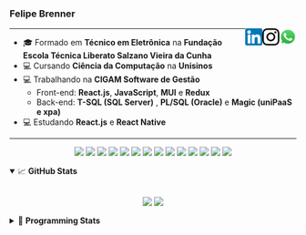 <h3>Felipe Brenner</h3>

<a href="https://api.whatsapp.com/send?phone=5551995585968" target="_blank" rel="nofollow"><img align="right" width="30rem" src="./assets/whatsapp.png" alt="Whatsapp: +55 51995585968"/></a>
<a href="https://www.instagram.com/felipeobrenner/" target="_blank" rel="nofollow"><img align="right" width="30rem" src="./assets/instagram.png" alt="Instagram: @felipeobrenner"/></a>
<a href="https://www.linkedin.com/in/felipe-de-oliveira-brenner/" target="_blank" rel="nofollow"><img align="right" width="30rem" src="./assets/linkedin.png" alt="LinkedIn: @felipe-de-oliveira-brenner"/></a>

---

- 🎓 Formado em **Técnico em Eletrônica** na **Fundação Escola Técnica Liberato Salzano Vieira da Cunha**
- 💻 Cursando **Ciência da Computação** na **Unisinos**
- 💻 Trabalhando na **CIGAM Software de Gestão**
  - Front-end: **React.js**, **JavaScript**, **MUI** e **Redux**
  - Back-end: **T-SQL (SQL Server)** , **PL/SQL (Oracle)** e **Magic (uniPaaS e xpa)**
- 💻 Estudando **React.js** e **React Native**

---

<p align='center'>
  <img width="35rem" src="https://cdn.jsdelivr.net/gh/devicons/devicon/icons/react/react-original.svg" />
  <img width="35rem" src="https://cdn.jsdelivr.net/gh/devicons/devicon/icons/javascript/javascript-plain.svg" />
  <img width="35rem" src="https://cdn.jsdelivr.net/gh/devicons/devicon/icons/typescript/typescript-plain.svg" />
  <img width="35rem" src="https://cdn.jsdelivr.net/gh/devicons/devicon/icons/materialui/materialui-plain.svg" />
  <img width="35rem" src="https://cdn.jsdelivr.net/gh/devicons/devicon/icons/redux/redux-original.svg" />
  <img width="35rem" src="https://cdn.jsdelivr.net/gh/devicons/devicon/icons/css3/css3-plain.svg" />
  <img width="35rem" src="https://cdn.jsdelivr.net/gh/devicons/devicon/icons/html5/html5-plain.svg" />
  <img width="35rem" src="https://cdn.jsdelivr.net/gh/devicons/devicon/icons/vscode/vscode-original.svg" />
  <img width="35rem" src="https://cdn.jsdelivr.net/gh/devicons/devicon/icons/git/git-original.svg" />
  <img width="35rem" src="https://cdn.jsdelivr.net/gh/devicons/devicon/icons/yarn/yarn-original.svg" />
  <img width="35rem" src="https://cdn.jsdelivr.net/gh/devicons/devicon/icons/npm/npm-original-wordmark.svg" />
  <img width="35rem" src="https://cdn.jsdelivr.net/gh/devicons/devicon/icons/microsoftsqlserver/microsoftsqlserver-plain.svg" />
  <img width="35rem" src="https://cdn.jsdelivr.net/gh/devicons/devicon/icons/oracle/oracle-original.svg" />
  <img width="35rem" src="https://cdn.jsdelivr.net/gh/devicons/devicon/icons/ubuntu/ubuntu-plain.svg" />
</p>

<details open>
  <summary>📈 <b>GitHub Stats</b></summary>
  <br>
  <p align="center">
  <img src="https://github-readme-stats.vercel.app/api?username=felipebrenner&show_icons=true&theme=dark"/>
  <img src="https://github-readme-stats.vercel.app/api/top-langs/?username=felipebrenner&layout=compact&theme=dark">
  </p>

</details>

<details>
  <summary>🤖 <b>Programming Stats</b></summary>
  <br/>

  <!--START_SECTION:waka-->
**🐱 My GitHub Data** 

> 🏆 529 Contributions in the Year 2021
 > 
> 📦 130.2 kB Used in GitHub's Storage 
 > 
> 🚫 Not Opted to Hire
 > 
> 📜 22 Public Repositories 
 > 
> 🔑 0 Private Repositories  
 > 
**I'm a Night 🦉** 

```text
🌞 Morning    43 commits     ██░░░░░░░░░░░░░░░░░░░░░░░   8.41% 
🌆 Daytime    128 commits    ██████░░░░░░░░░░░░░░░░░░░   25.05% 
🌃 Evening    317 commits    ███████████████░░░░░░░░░░   62.04% 
🌙 Night      23 commits     █░░░░░░░░░░░░░░░░░░░░░░░░   4.5%

```
📅 **I'm Most Productive on Sunday** 

```text
Monday       78 commits     ███░░░░░░░░░░░░░░░░░░░░░░   15.26% 
Tuesday      113 commits    █████░░░░░░░░░░░░░░░░░░░░   22.11% 
Wednesday    55 commits     ██░░░░░░░░░░░░░░░░░░░░░░░   10.76% 
Thursday     52 commits     ██░░░░░░░░░░░░░░░░░░░░░░░   10.18% 
Friday       27 commits     █░░░░░░░░░░░░░░░░░░░░░░░░   5.28% 
Saturday     65 commits     ███░░░░░░░░░░░░░░░░░░░░░░   12.72% 
Sunday       121 commits    ██████░░░░░░░░░░░░░░░░░░░   23.68%

```


📊 **This Week I Spent My Time On** 

```text
💬 Programming Languages: 
JSX                      15 hrs 35 mins      ██████████░░░░░░░░░░░░░░░   41.46% 
TypeScript               12 hrs 40 mins      ████████░░░░░░░░░░░░░░░░░   33.68% 
Markdown                 3 hrs 55 mins       ██░░░░░░░░░░░░░░░░░░░░░░░   10.43% 
JavaScript               3 hrs 27 mins       ██░░░░░░░░░░░░░░░░░░░░░░░   9.18% 
JSON                     1 hr 49 mins        █░░░░░░░░░░░░░░░░░░░░░░░░   4.84%

🔥 Editors: 
VS Code                  37 hrs 36 mins      █████████████████████████   100.0%

🐱‍💻 Projects: 
www_CGFrontEnd           17 hrs 39 mins      ███████████░░░░░░░░░░░░░░   46.97% 
ignite-react-native      16 hrs 47 mins      ███████████░░░░░░░░░░░░░░   44.67% 
felipebrenner            1 hr 45 mins        █░░░░░░░░░░░░░░░░░░░░░░░░   4.68% 
www_CGFrontTemplate      46 mins             ░░░░░░░░░░░░░░░░░░░░░░░░░   2.04% 
myskills                 19 mins             ░░░░░░░░░░░░░░░░░░░░░░░░░   0.87%

💻 Operating System: 
Linux                    37 hrs 29 mins      █████████████████████████   99.69% 
Windows                  6 mins              ░░░░░░░░░░░░░░░░░░░░░░░░░   0.31%

```

**I Mostly Code in TypeScript** 

```text
TypeScript               9 repos             ██████████░░░░░░░░░░░░░░░   42.86% 
Java                     3 repos             ███░░░░░░░░░░░░░░░░░░░░░░   14.29% 
CSS                      2 repos             ██░░░░░░░░░░░░░░░░░░░░░░░   9.52% 
JavaScript               2 repos             ██░░░░░░░░░░░░░░░░░░░░░░░   9.52% 
Assembly                 1 repo              █░░░░░░░░░░░░░░░░░░░░░░░░   4.76%

```



 Last Updated on 16/12/2021
<!--END_SECTION:waka-->
</details>

